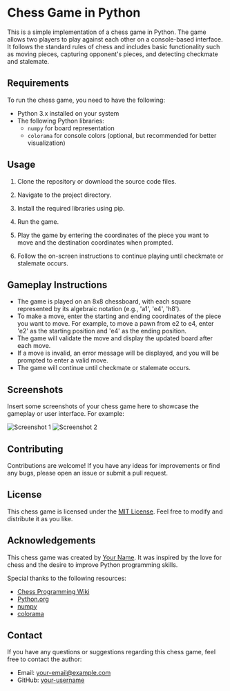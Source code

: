# Chess Game in Python

This is a simple implementation of a chess game in Python. The game allows two players to play against each other on a console-based interface. It follows the standard rules of chess and includes basic functionality such as moving pieces, capturing opponent's pieces, and detecting checkmate and stalemate.

## Requirements

To run the chess game, you need to have the following:

- Python 3.x installed on your system
- The following Python libraries:
  - `numpy` for board representation
  - `colorama` for console colors (optional, but recommended for better visualization)

## Usage

1. Clone the repository or download the source code files.

2. Navigate to the project directory.

3. Install the required libraries using pip.

4. Run the game.

5. Play the game by entering the coordinates of the piece you want to move and the destination coordinates when prompted.

6. Follow the on-screen instructions to continue playing until checkmate or stalemate occurs.

## Gameplay Instructions

- The game is played on an 8x8 chessboard, with each square represented by its algebraic notation (e.g., 'a1', 'e4', 'h8').
- To make a move, enter the starting and ending coordinates of the piece you want to move. For example, to move a pawn from e2 to e4, enter 'e2' as the starting position and 'e4' as the ending position.
- The game will validate the move and display the updated board after each move.
- If a move is invalid, an error message will be displayed, and you will be prompted to enter a valid move.
- The game will continue until checkmate or stalemate occurs.

## Screenshots

Insert some screenshots of your chess game here to showcase the gameplay or user interface. For example:

![Screenshot 1](screenshots/screenshot1.png)
![Screenshot 2](screenshots/screenshot2.png)

## Contributing

Contributions are welcome! If you have any ideas for improvements or find any bugs, please open an issue or submit a pull request.

## License

This chess game is licensed under the [MIT License](LICENSE). Feel free to modify and distribute it as you like.

## Acknowledgements

This chess game was created by [Your Name](https://github.com/your-username). It was inspired by the love for chess and the desire to improve Python programming skills.

Special thanks to the following resources:

- [Chess Programming Wiki](https://chessprogramming.wikispaces.com/)
- [Python.org](https://www.python.org/)
- [numpy](https://numpy.org/)
- [colorama](https://github.com/tartley/colorama)

## Contact

If you have any questions or suggestions regarding this chess game, feel free to contact the author:

- Email: your-email@example.com
- GitHub: [your-username](https://github.com/your-username)



